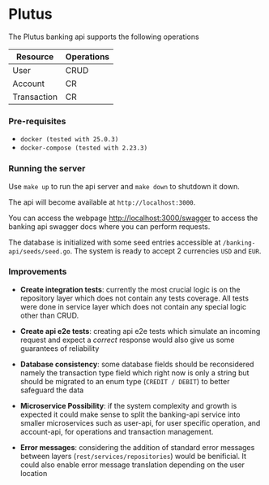 # Plutus

The Plutus banking api supports the following operations

| Resource  | Operations |
| ------------- | ------------- |
| User          | CRUD          |
| Account       | CR            |
| Transaction   | CR            |

### Pre-requisites

- `docker (tested with 25.0.3)`
- `docker-compose (tested with 2.23.3)`

### Running the server

Use `make up` to run the api server and `make down` to shutdown it down.

The api will become available at `http://localhost:3000`. 

You can access the webpage [http://localhost:3000/swagger](http://localhost:3000/swagger) to access the banking api swagger docs where you can perform requests.

The database is initialized with some seed entries accessible at `/banking-api/seeds/seed.go`. The system is ready to accept 2 currencies `USD` and `EUR`.

### Improvements

- **Create integration tests**: currently the most crucial logic is on the repository layer which does not contain any tests coverage. All tests were done in service layer which does not contain any special logic other than CRUD.

- **Create api e2e tests**: creating api e2e tests which simulate an incoming request and expect a *correct* response would also give us some guarantees of reliability

- **Database consistency**: some database fields should be reconsidered namely the transaction type field which right now is only a string but should be migrated to an enum type (`CREDIT / DEBIT`) to better safeguard the data

- **Microservice Possibility**: if the system complexity and growth is expected it could make sense to split the banking-api service into smaller microservices such as user-api, for user specific operation, and account-api, for operations and transaction management.

- **Error messages**: considering the addition of standard error messages between layers (`rest/services/repositories`) would be benificial. It could also enable error message translation depending on the user location